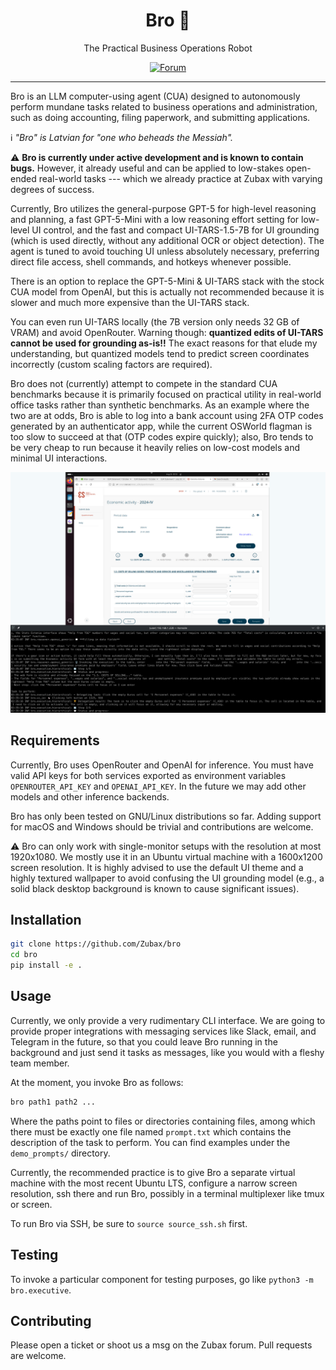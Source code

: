 <h1 align="center" style="text-align:center">Bro 🤖</h1>
<p align="center" style="text-align:center">The Practical Business Operations Robot</p>
<div align="center">

[![Forum](https://img.shields.io/discourse/https/forum.zubax.com/users.svg?color=e00000)](https://forum.zubax.com)

</div>
<hr/>

Bro is an LLM computer-using agent (CUA) designed to autonomously perform mundane tasks related to business operations
and administration, such as doing accounting, filing paperwork, and submitting applications.

ℹ️ *"Bro" is Latvian for "one who beheads the Messiah".*

⚠️ **Bro is currently under active development and is known to contain bugs.**
However, it already useful and can be applied to low-stakes open-ended real-world tasks ---
which we already practice at Zubax with varying degrees of success.

Currently, Bro utilizes the general-purpose GPT-5 for high-level reasoning and planning,
a fast GPT-5-Mini with a low reasoning effort setting for low-level UI control,
and the fast and compact UI-TARS-1.5-7B for UI grounding
(which is used directly, without any additional OCR or object detection).
The agent is tuned to avoid touching UI unless absolutely necessary, preferring
direct file access, shell commands, and hotkeys whenever possible.

There is an option to replace the GPT-5-Mini & UI-TARS stack with the stock CUA model from OpenAI,
but this is actually not recommended because it is slower and much more expensive than the UI-TARS stack.

You can even run UI-TARS locally (the 7B version only needs 32 GB of VRAM) and avoid OpenRouter.
Warning though: **quantized edits of UI-TARS cannot be used for grounding as-is!!**
The exact reasons for that elude my understanding, but quantized models tend to predict screen coordinates incorrectly
(custom scaling factors are required).

Bro does not (currently) attempt to compete in the standard CUA benchmarks because it is primarily focused
on practical utility in real-world office tasks rather than synthetic benchmarks.
As an example where the two are at odds, Bro is able to log into a bank account using 2FA OTP codes generated
by an authenticator app, while the current OSWorld flagman is too slow to succeed at that (OTP codes expire quickly);
also, Bro tends to be very cheap to run because it heavily relies on low-cost models and minimal UI interactions.

<img src="screenshot.png" width="800" alt="">

## Requirements

Currently, Bro uses OpenRouter and OpenAI for inference. You must have valid API keys for both services
exported as environment variables `OPENROUTER_API_KEY` and `OPENAI_API_KEY`.
In the future we may add other models and other inference backends.

Bro has only been tested on GNU/Linux distributions so far. Adding support for macOS and Windows should be trivial
and contributions are welcome.

⚠️ Bro can only work with single-monitor setups with the resolution at most 1920x1080.
We mostly use it in an Ubuntu virtual machine with a 1600x1200 screen resolution.
It is highly advised to use the default UI theme and a highly textured wallpaper
to avoid confusing the UI grounding model (e.g., a solid black desktop background is known to cause significant issues).

## Installation

```bash
git clone https://github.com/Zubax/bro
cd bro
pip install -e .
```

## Usage

Currently, we only provide a very rudimentary CLI interface. We are going to provide proper integrations with
messaging services like Slack, email, and Telegram in the future, so that you could leave Bro running in the
background and just send it tasks as messages, like you would with a fleshy team member.

At the moment, you invoke Bro as follows:

```bash
bro path1 path2 ...
```

Where the paths point to files or directories containing files, among which there must be exactly one file named
`prompt.txt` which contains the description of the task to perform.
You can find examples under the `demo_prompts/` directory.

Currently, the recommended practice is to give Bro a separate virtual machine with the most recent Ubuntu LTS,
configure a narrow screen resolution, ssh there and run Bro, possibly in a terminal multiplexer like tmux or screen.

To run Bro via SSH, be sure to `source source_ssh.sh` first.

## Testing

To invoke a particular component for testing purposes, go like `python3 -m bro.executive`.

## Contributing

Please open a ticket or shoot us a msg on the Zubax forum.
Pull requests are welcome.
